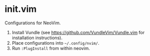 # init.vim
Configurations for NeoVim.

1. Install Vundle (see https://github.com/VundleVim/Vundle.vim for installation instructions).
2. Place configurations into `~/.config/nvim/`.
3. Run `:PlugInstall` from within neovim.

